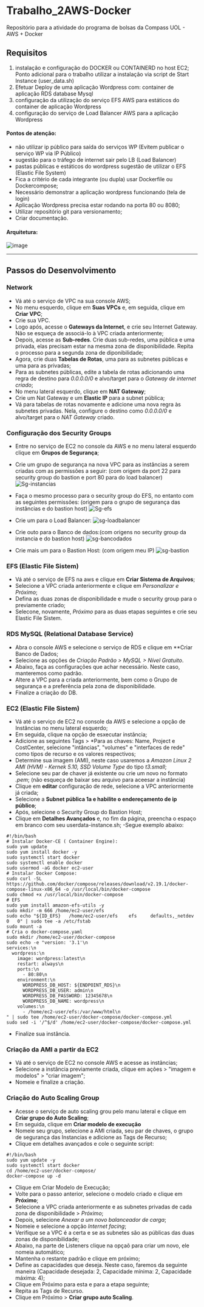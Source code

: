 # Trabalho_2AWS-Docker
Repositório para a atividade do programa de bolsas da Compass UOL - AWS + Docker

## Requisitos 
1. instalação e configuração do DOCKER ou CONTAINERD no
host EC2;
Ponto adicional para o trabalho utilizar a instalação via script de
Start Instance (user_data.sh)
2. Efetuar Deploy de uma aplicação Wordpress com:
container de aplicação
RDS database Mysql
3. configuração da utilização do serviço EFS AWS para estáticos
do container de aplicação Wordpress
4. configuração do serviço de Load Balancer AWS para a aplicação
Wordpress
#### Pontos de atenção:
- não utilizar ip público para saída do serviços WP (Evitem
publicar o serviço WP via IP Público)
- sugestão para o tráfego de internet sair pelo LB (Load
Balancer)
- pastas públicas e estáticos do wordpress sugestão de utilizar
o EFS (Elastic File System)
- Fica a critério de cada integrante (ou dupla) usar Dockerfile
ou Dockercompose;
- Necessário demonstrar a aplicação wordpress funcionando
(tela de login)
- Aplicação Wordpress precisa estar rodando na porta 80 ou
8080;
- Utilizar repositório git para versionamento;
- Criar documentação.
#### Arquitetura:
![image](https://github.com/JuFick/Trabalho_2AWS-Docker/assets/132408071/09b4a3a4-0b85-4817-a126-e8710c41b16b)

---
## Passos do Desenvolvimento
### Network
- Vá até o serviço de VPC na sua console AWS;
- No menu esquerdo, clique em **Suas VPCs** e, em seguida, clique em **Criar VPC**;
- Crie sua VPC.
- Logo após, acesse o **Gateways da Internet**, e crie seu Internet Gateway. Não se esqueça de associá-lo à VPC criada anteriormente;
- Depois, acesse as **Sub-redes**. Crie duas sub-redes, uma pública e uma privada, elas precisam estar na mesma zona de disponibilidade. Repita o processo para a segunda zona de diponibilidade;
- Agora, crie duas **Tabelas de Rotas**, uma para as subnetes públicas e uma para as privadas;
- Para as subnetes públicas, edite a tabela de rotas adicionando uma regra de destino para *0.0.0.0/0* e alvo/target para o *Gateway de internet criado*;
- No menu lateral esquerdo, clique em **NAT Gateway**;
- Crie um Nat Gateway e um **Elastic IP** para a subnet pública;
- Vá para tabelas de rotas novamente e adicione uma nova regra às subnetes privadas. Nela, configure o destino como *0.0.0.0/0* e alvo/target para o *NAT Gateway* criado.
### Configuração dos Security Groups
- Entre no serviço de EC2 no console da AWS e no menu lateral esquerdo clique em **Grupos de Segurança**;
- Crie um grupo de segurança na nova VPC para as instâncias a serem criadas com as permissões a seguir: (com origem da port 22 para security group do bastion e port 80 para do load balancer)
  ![Sg-instancias](https://github.com/JuFick/Trabalho_2AWS-Docker/assets/132408071/bcaa740a-23d3-4a3f-953a-53309ea9542a)

- Faça o mesmo processo para o security group do EFS, no entanto com as seguintes permissões:  (origem para o grupo de segurança das instâncias e do bastion host)
  ![Sg-efs](https://github.com/JuFick/Trabalho_2AWS-Docker/assets/132408071/413b9bca-ce50-43ed-809d-8a069734207e)

- Crie um para o Load Balancer:
  ![sg-loadbalancer](https://github.com/JuFick/Trabalho_2AWS-Docker/assets/132408071/23152065-ba15-4320-b5d8-b3e1fbfd3152)

- Crie outo para o Banco de dados:(com origens no security group da instancia e do bastion host)
 ![sg-bancodados](https://github.com/JuFick/Trabalho_2AWS-Docker/assets/132408071/c185bf21-eebd-42fd-aae5-53fce95e3e14)

- Crie mais um para o Bastion Host: (com origem meu IP)
  ![sg-bastion](https://github.com/JuFick/Trabalho_2AWS-Docker/assets/132408071/430f89c2-2edc-42da-b475-027a24b42672)
### EFS (Elastic File Sistem)
- Vá até o serviço de EFS na aws e clique em **Criar Sistema de Arquivos**;
- Selecione a VPC criada anteriormente e clique em *Personalizar e Próximo*;
- Defina as duas zonas de disponibilidade e mude o security group para o previamente criado;
- Selecone, novamente, *Próximo* para as duas etapas seguintes e crie seu Elastic File Sistem.
### RDS MySQL (Relational Database Service)
- Abra o console AWS e selecione o serviço de RDS e clique em **Criar Banco de Dados;
- Selecione as opções de *Criação Padrão > MySQL > Nível Gratuito*.
- Abaixo, faça as configurações que achar necessário. Neste caso, manteremos como padrão.
- Altere a VPC para a criada anteriormente, bem como o Grupo de segurança e a preferência pela zona de disponibilidade.
- Finalize a criação do DB.
### EC2 (Elastic File Sistem)
- Vá até o serviço de EC2 no console da AWS e selecione a opção de Instâncias no menu lateral esquerdo;
- Em seguida, clique na opção de esxecutar instância;
- Adicione as seguintes Tags > *Para as chaves: Name, Project e CostCenter, selecione "intâncias", "volumes" e "interfaces de rede" como tipos de recurso e os valores respectivos;
- Determine sua imagem (AMI), neste caso usaremos a *Amazon Linux 2 AMI (HVM) - Kernek 5.10, SSD Volume Type* do tipo *t3.small*;
- Selecione seu par de chaver já existente ou crie um novo no formato *.pem*; (não esqueça de baixar seu arquivo para aceesar a instância)
- Clique em **editar** configuração de rede, selecione a VPC anteriormente já criada;
- Selecione a **Subnet pública 1a e habilite o endereçamento de ip público**;
- Após, selecione o Security Group do Bastion Host;
- Clique em **Detalhes Avançados** e, no fim da página, preencha o espaço em branco com seu userdata-instance.sh;
 -Segue exemplo abaixo:
```
#!/bin/bash
# Instalar Docker-CE ( Container Engine): 
sudo yum update
sudo yum install docker -y
sudo systemctl start docker
sudo systemctl enable docker
sudo usermod -aG docker ec2-user
# Instalar Docker Compose:
sudo curl -SL https://github.com/docker/compose/releases/download/v2.19.1/docker-compose-linux-x86_64 -o /usr/local/bin/docker-compose
sudo chmod +x /usr/local/bin/docker-compose
# EFS
sudo yum install amazon-efs-utils -y
sudo mkdir -m 666 /home/ec2-user/efs
sudo echo "${ID_EFS}   /home/ec2-user/efs    efs     defaults,_netdev    0   0" | sudo tee -a /etc/fstab
sudo mount -a
# Cria o docker-compose.yaml
sudo mkdir /home/ec2-user/docker-compose
sudo echo -e "version: '3.1'\n 
services:\n
  wordpress:\n
    image: wordpress:latest\n        
    restart: always\n
    ports:\n
      - 80:80\n
    environment:\n
      WORDPRESS_DB_HOST: ${ENDPOINT_RDS}\n
      WORDPRESS_DB_USER: admin\n
      WORDPRESS_DB_PASSWORD: 12345678\n
      WORDPRESS_DB_NAME: wordpress\n
    volumes:\n
      - /home/ec2-user/efs:/var/www/html\n
" | sudo tee /home/ec2-user/docker-compose/docker-compose.yml
sudo sed -i '/^$/d' /home/ec2-user/docker-compose/docker-compose.yml
```
- Finalize sua instância.
### Criação da AMI a partir da EC2
- Vá até o serviço de EC2 no console AWS e acesse as instãncias;
- Selecione a instância previamente criada, clique em ações > "imagem e modelos" > "criar imagem";
- Nomeie e finalize a criação.
### Criação do Auto Scaling Group
- Acesse o serviço de auto scaling grou pelo manu lateral e clique em **Criar grupo do Auto Scaling**;
- Em seguida, clique em **Criar modelo de execução** 
- Nomeie seu grupo, selecione a AMI criada, seu par de chaves, o grupo de segurança das Instancias e adicione as Tags de Recurso;
- Clique em detalhes avançados e cole o seguinte script:
```
#!/bin/bash
sudo yum update -y
sudo systemctl start docker
cd /home/ec2-user/docker-compose/
docker-compose up -d
```
- Clique em Criar Modelo de Execução;
- Volte para o passo anterior, selecione o modelo criado e clique em **Próximo**;
- Selecione a VPC criada anteriormente e as subnetes privadas de cada zona de disponibilidade > *Próximo*;
- Depois, selecione *Anexar a um novo balanceador de carga*;
- Nomeie e selecione a opção *Internet facing*;
- Verifique se a VPC é a certa e se as subnetes são as públicas das duas zonas de disponibilidade;
- Abaixo, na parte de Listeners clique na opçaõ para criar um novo, ele nomeia automático;
- Mantenha o restante padrão e clique em próximo;
- Define as capacidades que deseja. Neste caso, faremos da seguinte maneira (Capacidade desejada: 2, Capacidade mínima: 2, Capacidade máxima: 4);
- Clique em Próximo para esta e para a etapa seguinte;
- Repita as Tags de Recurso.
- Clique em Próximo > **Criar grupo auto Scaling**.
